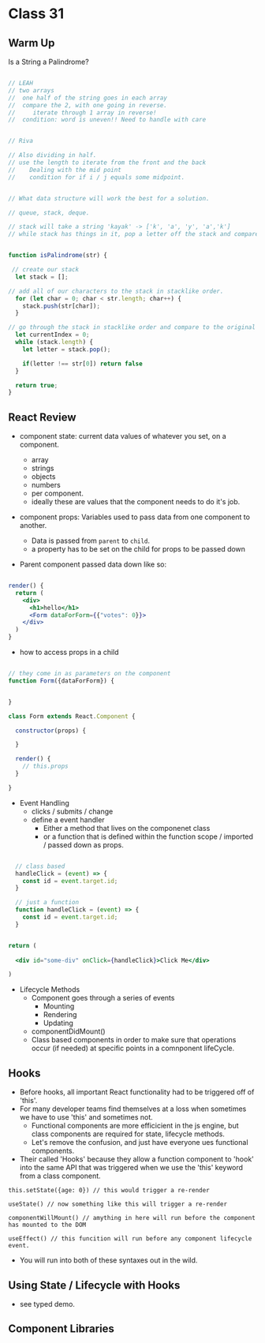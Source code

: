 # Class 31

## Warm Up

Is a String a Palindrome?

```js

// LEAH
// two arrays
//  one half of the string goes in each array
//  compare the 2, with one going in reverse.
//     iterate through 1 array in reverse!
//  condition: word is uneven!! Need to handle with care


// Riva

// Also dividing in half.
// use the length to iterate from the front and the back
//    Dealing with the mid point
//    condition for if i / j equals some midpoint.


// What data structure will work the best for a solution.

// queue, stack, deque.

// stack will take a string 'kayak' -> ['k', 'a', 'y', 'a','k']
// while stack has things in it, pop a letter off the stack and compare.


function isPalindrome(str) {

 // create our stack
  let stack = [];

// add all of our characters to the stack in stacklike order.
  for (let char = 0; char < str.length; char++) {
    stack.push(str[char]);
  }

// go through the stack in stacklike order and compare to the original string.
  let currentIndex = 0;
  while (stack.length) {
    let letter = stack.pop();

    if(letter !== str[0]) return false
  }

  return true;
}
```

## React Review

- component state: current data values of whatever you set, on a component.
  - array
  - strings
  - objects
  - numbers
  - per component.
  - ideally these are values that the component needs to do it's job.
- component props: Variables used to pass data from one component to another.
  - Data is passed from `parent` to `child`.
  - a property has to be set on the child for props to be passed down

- Parent component passed data down like so:
  
```jsx

render() {
  return (
    <div>
      <h1>hello</h1>
      <Form dataForForm={{"votes": 0}}>
    </div>
  ) 
}

```

- how to access props in a child

```jsx

// they come in as parameters on the component
function Form({dataForForm}) {


}

class Form extends React.Component {

  constructor(props) {

  }

  render() {
    // this.props
  }

}

```

- Event Handling
  - clicks / submits / change
  - define a event handler
    - Either a method that lives on the componenet class
    - or a function that is defined within the function scope / imported / passed down as props.

```jsx

  // class based
  handleClick = (event) => {
    const id = event.target.id;
  }

  // just a function
  function handleClick = (event) => {
    const id = event.target.id;
  }


return (
  
  <div id="some-div" onClick={handleClick}>Click Me</div>

)

```

- Lifecycle Methods
  - Component goes through a series of events
    - Mounting
    - Rendering
    - Updating
  - componentDidMount()
  - Class based components in order to make sure that operations occur (if needed) at specific points in a comnponent lifeCycle.

## Hooks

- Before hooks, all important React functionality had to be triggered off of 'this'.
- For many developer teams find themselves at a loss when sometimes we have to use 'this' and sometimes not.
  - Functional components are more efficicient in the js engine, but class components are required for state, lifecycle methods.
  - Let's remove the confusion, and just have everyone ues functional components.
- Their called 'Hooks' because they allow a function component to 'hook' into the same API that was triggered when we use the 'this' keyword from a class component.

`this.setState({age: 0}) // this would trigger a re-render`

`useState() // now something like this will trigger a re-render`  

`componentWillMount() // amything in here will run before the component has mounted to the DOM`

`useEffect() // this funcition will run before any component lifecycle event.`

- You will run into both of these syntaxes out in the wild.

## Using State / Lifecycle with Hooks

- see typed demo.

## Component Libraries
